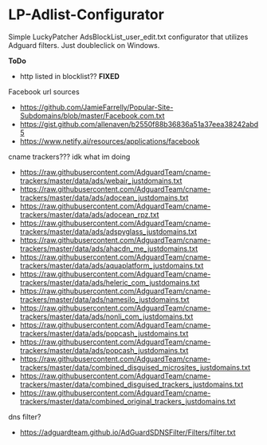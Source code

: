 # LP-Adlist-Configurator
Simple LuckyPatcher AdsBlockList_user_edit.txt configurator that utilizes Adguard filters. Just doubleclick on Windows.



__ToDo__
- http listed in blocklist?? __FIXED__





Facebook url sources
- https://github.com/JamieFarrelly/Popular-Site-Subdomains/blob/master/Facebook.com.txt
- https://gist.github.com/allenaven/b2550f88b36836a51a37eea38242abd5
- https://www.netify.ai/resources/applications/facebook





cname trackers??? idk what im doing
- https://raw.githubusercontent.com/AdguardTeam/cname-trackers/master/data/ads/webair_justdomains.txt
- https://raw.githubusercontent.com/AdguardTeam/cname-trackers/master/data/ads/adocean_justdomains.txt
- https://raw.githubusercontent.com/AdguardTeam/cname-trackers/master/data/ads/adocean_rpz.txt
- https://raw.githubusercontent.com/AdguardTeam/cname-trackers/master/data/ads/adspyglass_justdomains.txt
- https://raw.githubusercontent.com/AdguardTeam/cname-trackers/master/data/ads/ahacdn_me_justdomains.txt
- https://raw.githubusercontent.com/AdguardTeam/cname-trackers/master/data/ads/aquaplatform_justdomains.txt
- https://raw.githubusercontent.com/AdguardTeam/cname-trackers/master/data/ads/heleric_com_justdomains.txt
- https://raw.githubusercontent.com/AdguardTeam/cname-trackers/master/data/ads/namesilo_justdomains.txt
- https://raw.githubusercontent.com/AdguardTeam/cname-trackers/master/data/ads/nonli_com_justdomains.txt
- https://raw.githubusercontent.com/AdguardTeam/cname-trackers/master/data/ads/popcash_justdomains.txt
- https://raw.githubusercontent.com/AdguardTeam/cname-trackers/master/data/ads/popcash_justdomains.txt
- https://raw.githubusercontent.com/AdguardTeam/cname-trackers/master/data/combined_disguised_microsites_justdomains.txt
- https://raw.githubusercontent.com/AdguardTeam/cname-trackers/master/data/combined_disguised_trackers_justdomains.txt
- https://raw.githubusercontent.com/AdguardTeam/cname-trackers/master/data/combined_original_trackers_justdomains.txt




dns filter?
- https://adguardteam.github.io/AdGuardSDNSFilter/Filters/filter.txt
